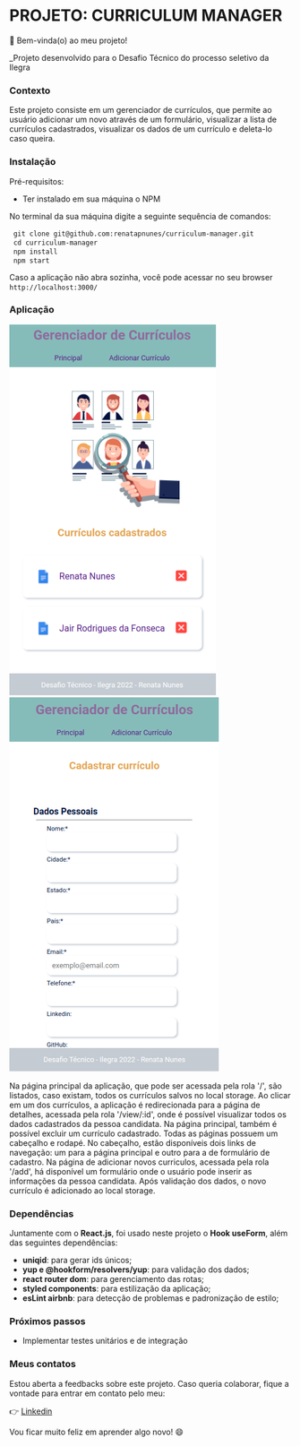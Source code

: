 # PROJETO: CURRICULUM MANAGER
👋 Bem-vinda(o) ao meu projeto! 

_Projeto desenvolvido para o Desafio Técnico do processo seletivo da Ilegra

### Contexto
Este projeto consiste em um gerenciador de currículos, que permite ao usuário adicionar um novo através de um formulário, visualizar a lista de currículos cadastrados, visualizar os dados de um currículo e deleta-lo caso queira.

### Instalação
Pré-requisitos:

 - Ter instalado em sua máquina o NPM
 
 No terminal da sua máquina digite a seguinte sequência de comandos:

     git clone git@github.com:renatapnunes/curriculum-manager.git
     cd curriculum-manager
     npm install
     npm start
Caso a aplicação não abra sozinha, você pode acessar no seu browser `http://localhost:3000/`

### Aplicação

![Pagina principal da aplicação](https://github.com/renatapnunes/curriculum-manager/blob/main/curriculum-manager/src/assets/home-page.png)
![Formulario de cadastro de curriculo](https://github.com/renatapnunes/curriculum-manager/blob/main/curriculum-manager/src/assets/add-page.png)

Na página principal da aplicação, que pode ser acessada pela rola '/', são listados, caso existam, todos os currículos salvos no local storage.
Ao clicar em um dos currículos, a aplicação é redirecionada para a página de detalhes, acessada pela rola '/view/:id', onde é possível visualizar todos os dados cadastrados da pessoa candidata.
Na página principal, também é possível excluir um currículo cadastrado.
Todas as páginas possuem um cabeçalho e rodapé. No cabeçalho, estão disponíveis dois links de navegação: um para a página principal e outro para a de formulário de cadastro.
Na página de adicionar novos curriculos, acessada pela rola '/add', há disponível um formulário onde o usuário pode inserir as informações da pessoa candidata. Após validação dos dados, o novo currículo é adicionado ao local storage.

### Dependências
Juntamente com o **React.js**, foi usado neste projeto o **Hook useForm**, além das seguintes dependências:

- **uniqid**: para gerar ids únicos;
- **yup e @hookform/resolvers/yup**: para validação dos dados;
- **react router dom**: para gerenciamento das rotas;
- **styled components**: para estilização da aplicação;
- **esLint airbnb**: para detecção de problemas e padronização de estilo;

### Próximos passos

 - Implementar testes unitários e de integração

### Meus contatos
Estou aberta a feedbacks sobre este projeto.
Caso queria colaborar, fique a vontade para entrar em contato pelo meu:

👉 [Linkedin](https://www.linkedin.com/in/renata-p-nunes/)

Vou ficar muito feliz em aprender algo novo! 😄
